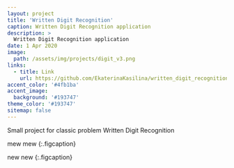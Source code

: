 ```yaml
---
layout: project
title: 'Written Digit Recognition'
caption: Written Digit Recognition application
description: >
  Written Digit Recognition application 
date: 1 Apr 2020
image: 
  path: /assets/img/projects/digit_v3.png
links:
  - title: Link
    url: https://github.com/EkaterinaKasilina/written_digit_recognition?tab=readme-ov-file
accent_color: '#4fb1ba'
accent_image:
  background: '#193747'
theme_color: '#193747'
sitemap: false
---
```


Small project for classic problem Written Digit Recognition

mew mew
{:.figcaption}


new new
{:.figcaption}